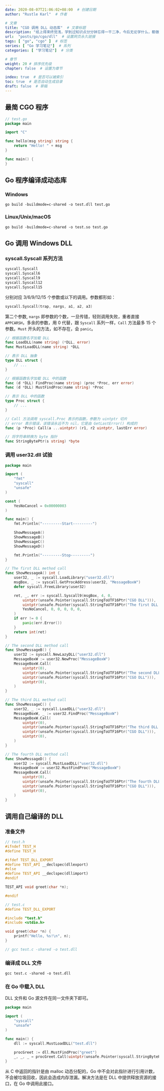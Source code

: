 ```yaml
---
date: 2020-08-07T21:06:02+08:00  # 创建日期
author: "Rustle Karl"  # 作者

# 文章
title: "CGO 调用 DLL 动态库"  # 文章标题
description: "纸上得来终觉浅，学到过知识点分分钟忘得一干二净，今后无论学什么，都做好笔记吧。"
url:  "posts/go/cgo/dll"  # 设置网页永久链接
tags: [ "go", "cgo" ]  # 标签
series: [ "Go 学习笔记"]  # 系列
categories: [ "学习笔记"]  # 分类

# 章节
weight: 20 # 排序优先级
chapter: false  # 设置为章节

index: true  # 是否可以被索引
toc: true  # 是否自动生成目录
draft: false  # 草稿
---
```


## 最简 CGO 程序

```go
// test.go
package main

import "C"

func hello(msg string) string {
	return "Hello! " + msg
}

func main() {
}
```

## Go 程序编译成动态库

### Windows

```shell
go build -buildmode=c-shared -o test.dll test.go
```

### Linux/Unix/macOS

```shell
go build -buildmode=c-shared -o test.so test.go
```

## Go 调用 Windows DLL

### syscall.Syscall 系列方法

```go
syscall.Syscall
syscall.Syscall6
syscall.Syscall9
syscall.Syscall12
syscall.Syscall15
```

分别对应 3/6/9/12/15 个参数或以下的调用。参数都形如：

```go
syscall.Syscall(trap, nargs, a1, a2, a3)
```

第二个参数, `nargs` 即参数的个数，一旦传错，轻则调用失败，重者直接 `APPCARSH`，多余的参数，用 0 代替，跟 `Syscall` 系列一样，`Call` 方法最多 15 个参数。`Must` 开头的方法，如不存在，会 `panic`。

```go
// 根据函数名字加载 DLL
func LoadDLL(name string) (*DLL, error)
func MustLoadDLL(name string) *DLL

// 表示 DLL 抽象
type DLL struct {
    // ...
}

// 根据函数名字加载 DLL 中的函数
func (d *DLL) FindProc(name string) (proc *Proc, err error)
func (d *DLL) MustFindProc(name string) *Proc

// 表示 DLL 中的函数
type Proc struct {
    // ...
}

// Call 方法调用 syscall.Proc 表示的函数，参数为 uintptr 切片
// error 表示错误，该错误永远不为 nil，它是由 GetLastError() 构成的
func (p *Proc) Call(a ...uintptr) (r1, r2 uintptr, lastErr error)

// 将字符串转换为 byte 指针
func StringBytePtr(s string) *byte
```

### 调用 user32.dll 试验

```go
package main

import (
	"fmt"
	"syscall"
	"unsafe"
)

const (
	YesNoCancel = 0x00000003
)

func main() {
	fmt.Println("---------Start---------")

	ShowMessageA()
	ShowMessageB()
	ShowMessageC()
	ShowMessageD()

	fmt.Println("---------Stop---------")
}

// The first DLL method call
func ShowMessageA() int {
	user32, _ := syscall.LoadLibrary("user32.dll")
	msgBox, _ := syscall.GetProcAddress(user32, "MessageBoxW")
	defer syscall.FreeLibrary(user32)

	ret, _, err := syscall.Syscall9(msgBox, 4, 0,
		uintptr(unsafe.Pointer(syscall.StringToUTF16Ptr("CGO DLL"))),
		uintptr(unsafe.Pointer(syscall.StringToUTF16Ptr("The first DLL method call"))),
		YesNoCancel, 0, 0, 0, 0, 0,
	)
	if err != 0 {
		panic(err.Error())
	}
	return int(ret)
}

// The second DLL method call
func ShowMessageB() {
	user32 := syscall.NewLazyDLL("user32.dll")
	MessageBoxW := user32.NewProc("MessageBoxW")
	MessageBoxW.Call(
		uintptr(0),
		uintptr(unsafe.Pointer(syscall.StringToUTF16Ptr("The second DLL method call"))),
		uintptr(unsafe.Pointer(syscall.StringToUTF16Ptr("CGO DLL"))),
		uintptr(0),
	)
}

// The third DLL method call
func ShowMessageC() {
	user32, _ := syscall.LoadDLL("user32.dll")
	MessageBoxW, _ := user32.FindProc("MessageBoxW")
	MessageBoxW.Call(
		uintptr(0),
		uintptr(unsafe.Pointer(syscall.StringToUTF16Ptr("The third DLL method call"))),
		uintptr(unsafe.Pointer(syscall.StringToUTF16Ptr("CGO DLL"))),
		uintptr(0),
	)
}

// The fourth DLL method call
func ShowMessageD() {
	user32 := syscall.MustLoadDLL("user32.dll")
	MessageBoxW := user32.MustFindProc("MessageBoxW")
	MessageBoxW.Call(
		uintptr(0),
		uintptr(unsafe.Pointer(syscall.StringToUTF16Ptr("The fourth DLL method call"))),
		uintptr(unsafe.Pointer(syscall.StringToUTF16Ptr("CGO DLL"))),
		uintptr(0),
	)
}
```

## 调用自己编译的 DLL

### 准备文件

```c++
// test.h
#ifndef TEST_H
#define TEST_H

#ifdef TEST_DLL_EXPORT
#define TEST_API __declspec(dllexport)
#else
#define TEST_API __declspec(dllimport)
#endif

TEST_API void greet(char *n);

#endif
```

```c
// test.c
#define TEST_DLL_EXPORT

#include "test.h"
#include <stdio.h>

void greet(char *n) {
    printf("Hello, %s!\n", n);
}

// gcc test.c -shared -o test.dll
```

### 编译成 DLL 文件

```shell
gcc test.c -shared -o test.dll
```

### 在 Go 中载入 DLL

DLL 文件和 Go 源文件在同一文件夹下即可。

```go
package main

import (
    "syscall"
    "unsafe"
)

func main() {
    dll := syscall.MustLoadDLL("test.dll")

    procGreet := dll.MustFindProc("greet")
    _, _, _ = procGreet.Call(uintptr(unsafe.Pointer(syscall.StringBytePtr("World"))))
}
```

从 C 中返回的指针是由 malloc 动态分配的，Go 中不会对此指针进行引用计数，不会被垃圾回收，因此会造成内存泄漏。解决方法是在 DLL 中提供释放资源的接口，在 Go 中调用此接口。
